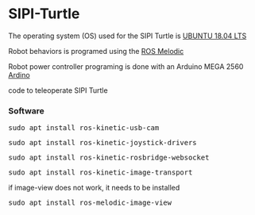 # SIPI-Turtle

<p>The operating system (OS) used for the SIPI Turtle is <a href="https://www.ubuntu.com/download/desktop/thank-you?country=US&version=18.04.2&architecture=amd64">UBUNTU 18.04 LTS</a></p>

<p>Robot behaviors is programed using the  <a href="http://wiki.ros.org/kinetic/Installation/Ubuntu">ROS Melodic</a></p>

<p>Robot power controller programing is done with an Arduino MEGA 2560 <a href="https://www.arduino.cc/en/Main/Software">Ardino</a></p>
<p>code to teleoperate SIPI Turtle</p>

<h3>Software</h3>

<pre>sudo apt install ros-kinetic-usb-cam</pre>

<pre>sudo apt install ros-kinetic-joystick-drivers</pre>

<pre>sudo apt install ros-kinetic-rosbridge-websocket</pre>

<pre>sudo apt install ros-kinetic-image-transport</pre>

<p>if image-view does not work, it needs to be installed</p>
<pre>sudo apt install ros-melodic-image-view</pre>



